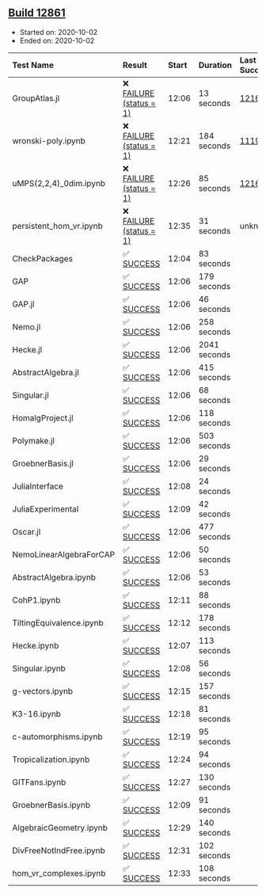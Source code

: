 ## [Build 12861](https://oscarci.mathematik.uni-kl.de/job/oscar/12861/)

* Started on: 2020-10-02
* Ended on: 2020-10-02

| Test Name    | Result | Start | Duration | Last Success | First Failure |
|:-------------|:-------|:------|:---------|:-------------|:--------------|
| GroupAtlas.jl | ❌ [FAILURE (status = 1)](https://oscarci.mathematik.uni-kl.de/job/oscar/12861/artifact/logs/build-12861/GroupAtlas.jl.log) | 12:06 | 13 seconds | [12167](https://oscarci.mathematik.uni-kl.de/job/oscar/12167/) | [12168](https://oscarci.mathematik.uni-kl.de/job/oscar/12168/) |
| wronski-poly.ipynb | ❌ [FAILURE (status = 1)](https://oscarci.mathematik.uni-kl.de/job/oscar/12861/artifact/logs/build-12861/wronski-poly.ipynb.log) | 12:21 | 184 seconds | [11192](https://oscarci.mathematik.uni-kl.de/job/oscar/11192/) | [11193](https://oscarci.mathematik.uni-kl.de/job/oscar/11193/) |
| uMPS(2,2,4)_0dim.ipynb | ❌ [FAILURE (status = 1)](https://oscarci.mathematik.uni-kl.de/job/oscar/12861/artifact/logs/build-12861/uMPS-2-2-4-_0dim.ipynb.log) | 12:26 | 85 seconds | [12167](https://oscarci.mathematik.uni-kl.de/job/oscar/12167/) | [12168](https://oscarci.mathematik.uni-kl.de/job/oscar/12168/) |
| persistent_hom_vr.ipynb | ❌ [FAILURE (status = 1)](https://oscarci.mathematik.uni-kl.de/job/oscar/12861/artifact/logs/build-12861/persistent_hom_vr.ipynb.log) | 12:35 | 31 seconds | unknown | unknown |
| CheckPackages | ✅ [SUCCESS](https://oscarci.mathematik.uni-kl.de/job/oscar/12861/artifact/logs/build-12861/CheckPackages.log) | 12:04 | 83 seconds |  |  |
| GAP | ✅ [SUCCESS](https://oscarci.mathematik.uni-kl.de/job/oscar/12861/artifact/logs/build-12861/GAP.log) | 12:06 | 179 seconds |  |  |
| GAP.jl | ✅ [SUCCESS](https://oscarci.mathematik.uni-kl.de/job/oscar/12861/artifact/logs/build-12861/GAP.jl.log) | 12:06 | 46 seconds |  |  |
| Nemo.jl | ✅ [SUCCESS](https://oscarci.mathematik.uni-kl.de/job/oscar/12861/artifact/logs/build-12861/Nemo.jl.log) | 12:06 | 258 seconds |  |  |
| Hecke.jl | ✅ [SUCCESS](https://oscarci.mathematik.uni-kl.de/job/oscar/12861/artifact/logs/build-12861/Hecke.jl.log) | 12:06 | 2041 seconds |  |  |
| AbstractAlgebra.jl | ✅ [SUCCESS](https://oscarci.mathematik.uni-kl.de/job/oscar/12861/artifact/logs/build-12861/AbstractAlgebra.jl.log) | 12:06 | 415 seconds |  |  |
| Singular.jl | ✅ [SUCCESS](https://oscarci.mathematik.uni-kl.de/job/oscar/12861/artifact/logs/build-12861/Singular.jl.log) | 12:06 | 68 seconds |  |  |
| HomalgProject.jl | ✅ [SUCCESS](https://oscarci.mathematik.uni-kl.de/job/oscar/12861/artifact/logs/build-12861/HomalgProject.jl.log) | 12:06 | 118 seconds |  |  |
| Polymake.jl | ✅ [SUCCESS](https://oscarci.mathematik.uni-kl.de/job/oscar/12861/artifact/logs/build-12861/Polymake.jl.log) | 12:06 | 503 seconds |  |  |
| GroebnerBasis.jl | ✅ [SUCCESS](https://oscarci.mathematik.uni-kl.de/job/oscar/12861/artifact/logs/build-12861/GroebnerBasis.jl.log) | 12:06 | 29 seconds |  |  |
| JuliaInterface | ✅ [SUCCESS](https://oscarci.mathematik.uni-kl.de/job/oscar/12861/artifact/logs/build-12861/JuliaInterface.log) | 12:08 | 24 seconds |  |  |
| JuliaExperimental | ✅ [SUCCESS](https://oscarci.mathematik.uni-kl.de/job/oscar/12861/artifact/logs/build-12861/JuliaExperimental.log) | 12:09 | 42 seconds |  |  |
| Oscar.jl | ✅ [SUCCESS](https://oscarci.mathematik.uni-kl.de/job/oscar/12861/artifact/logs/build-12861/Oscar.jl.log) | 12:06 | 477 seconds |  |  |
| NemoLinearAlgebraForCAP | ✅ [SUCCESS](https://oscarci.mathematik.uni-kl.de/job/oscar/12861/artifact/logs/build-12861/NemoLinearAlgebraForCAP.log) | 12:06 | 50 seconds |  |  |
| AbstractAlgebra.ipynb | ✅ [SUCCESS](https://oscarci.mathematik.uni-kl.de/job/oscar/12861/artifact/logs/build-12861/AbstractAlgebra.ipynb.log) | 12:06 | 53 seconds |  |  |
| CohP1.ipynb | ✅ [SUCCESS](https://oscarci.mathematik.uni-kl.de/job/oscar/12861/artifact/logs/build-12861/CohP1.ipynb.log) | 12:11 | 88 seconds |  |  |
| TiltingEquivalence.ipynb | ✅ [SUCCESS](https://oscarci.mathematik.uni-kl.de/job/oscar/12861/artifact/logs/build-12861/TiltingEquivalence.ipynb.log) | 12:12 | 178 seconds |  |  |
| Hecke.ipynb | ✅ [SUCCESS](https://oscarci.mathematik.uni-kl.de/job/oscar/12861/artifact/logs/build-12861/Hecke.ipynb.log) | 12:07 | 113 seconds |  |  |
| Singular.ipynb | ✅ [SUCCESS](https://oscarci.mathematik.uni-kl.de/job/oscar/12861/artifact/logs/build-12861/Singular.ipynb.log) | 12:08 | 56 seconds |  |  |
| g-vectors.ipynb | ✅ [SUCCESS](https://oscarci.mathematik.uni-kl.de/job/oscar/12861/artifact/logs/build-12861/g-vectors.ipynb.log) | 12:15 | 157 seconds |  |  |
| K3-16.ipynb | ✅ [SUCCESS](https://oscarci.mathematik.uni-kl.de/job/oscar/12861/artifact/logs/build-12861/K3-16.ipynb.log) | 12:18 | 81 seconds |  |  |
| c-automorphisms.ipynb | ✅ [SUCCESS](https://oscarci.mathematik.uni-kl.de/job/oscar/12861/artifact/logs/build-12861/c-automorphisms.ipynb.log) | 12:19 | 95 seconds |  |  |
| Tropicalization.ipynb | ✅ [SUCCESS](https://oscarci.mathematik.uni-kl.de/job/oscar/12861/artifact/logs/build-12861/Tropicalization.ipynb.log) | 12:24 | 94 seconds |  |  |
| GITFans.ipynb | ✅ [SUCCESS](https://oscarci.mathematik.uni-kl.de/job/oscar/12861/artifact/logs/build-12861/GITFans.ipynb.log) | 12:27 | 130 seconds |  |  |
| GroebnerBasis.ipynb | ✅ [SUCCESS](https://oscarci.mathematik.uni-kl.de/job/oscar/12861/artifact/logs/build-12861/GroebnerBasis.ipynb.log) | 12:09 | 91 seconds |  |  |
| AlgebraicGeometry.ipynb | ✅ [SUCCESS](https://oscarci.mathematik.uni-kl.de/job/oscar/12861/artifact/logs/build-12861/AlgebraicGeometry.ipynb.log) | 12:29 | 140 seconds |  |  |
| DivFreeNotIndFree.ipynb | ✅ [SUCCESS](https://oscarci.mathematik.uni-kl.de/job/oscar/12861/artifact/logs/build-12861/DivFreeNotIndFree.ipynb.log) | 12:31 | 102 seconds |  |  |
| hom_vr_complexes.ipynb | ✅ [SUCCESS](https://oscarci.mathematik.uni-kl.de/job/oscar/12861/artifact/logs/build-12861/hom_vr_complexes.ipynb.log) | 12:33 | 108 seconds |  |  |
